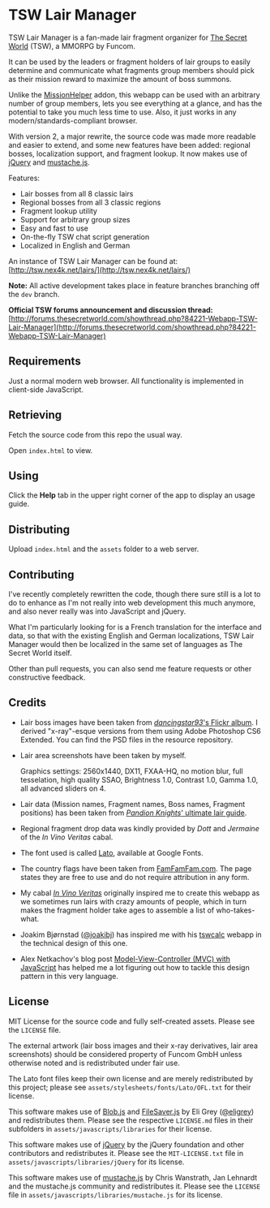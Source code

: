 TSW Lair Manager
================

TSW Lair Manager is a fan-made lair fragment organizer for [The Secret World](http://thesecretworld.com) (TSW), a MMORPG by Funcom.

It can be used by the leaders or fragment holders of lair groups to easily determine and communicate what fragments group members should pick as their mission reward to maximize the amount of boss summons.

Unlike the [MissionHelper](http://www.curse.com/tsw-mods/tsw/missionhelper) addon, this webapp can be used with an arbitrary number of group members, lets you see everything at a glance, and has the potential to take you much less time to use. Also, it just works in any modern/standards-compliant browser.

With version 2, a major rewrite, the source code was made more readable and easier to extend, and some new features have been added: regional bosses, localization support, and fragment lookup. It now makes use of [jQuery](http://jquery.com) and [mustache.js](http://mustache.github.io/).

Features:

* Lair bosses from all 8 classic lairs
* Regional bosses from all 3 classic regions
* Fragment lookup utility
* Support for arbitrary group sizes
* Easy and fast to use
* On-the-fly TSW chat script generation
* Localized in English and German

An instance of TSW Lair Manager can be found at: [http://tsw.nex4k.net/lairs/](http://tsw.nex4k.net/lairs/)

**Note:** All active development takes place in feature branches branching off the `dev` branch.

**Official TSW forums announcement and discussion thread:** [http://forums.thesecretworld.com/showthread.php?84221-Webapp-TSW-Lair-Manager](http://forums.thesecretworld.com/showthread.php?84221-Webapp-TSW-Lair-Manager)


Requirements
------------
Just a normal modern web browser. All functionality is implemented in client-side JavaScript.


Retrieving
----------
Fetch the source code from this repo the usual way.

Open `index.html` to view.


Using
-----
Click the **Help** tab in the upper right corner of the app to display an usage guide.


Distributing
------------
Upload `index.html` and the `assets` folder to a web server.


Contributing
------------
I've recently completely rewritten the code, though there sure still is a lot to do to enhance as I'm not really into web development this much anymore, and also never really was into JavaScript and jQuery.

What I'm particularly looking for is a French translation for the interface and data, so that with the existing English and German localizations, TSW Lair Manager would then be localized in the same set of languages as The Secret World itself.

Other than pull requests, you can also send me feature requests or other constructive feedback.


Credits
-------
-	Lair boss images have been taken from [*dancingstar93*'s Flickr album](https://www.flickr.com/photos/79764031@N03/sets/72157638380829154/).
	I derived "x-ray"-esque versions from them using Adobe Photoshop CS6 Extended. You can find the PSD files in the resource repository.

-	Lair area screenshots have been taken by myself.
	
	Graphics settings: 2560x1440, DX11, FXAA-HQ, no motion blur, full tesselation, high quality SSAO, Brightness 1.0, Contrast 1.0, Gamma 1.0, all advanced sliders on 4.

-	Lair data (Mission names, Fragment names, Boss names, Fragment positions) has been taken from [*Pandion Knights*' ultimate lair guide](http://forums.thesecretworld.com/showthread.php?t=77874).

-	Regional fragment drop data was kindly provided by *Dott* and *Jermaine* of the *In Vino Veritas* cabal.

-	The font used is called [Lato](https://www.google.com/fonts/specimen/Lato), available at Google Fonts.

-	The country flags have been taken from [FamFamFam.com](http://www.famfamfam.com/lab/icons/flags/). The page states they are free to use and do not require attribution in any form.

-	My cabal [*In Vino Veritas*](http://invinoveritas.corplaunch.com) originally inspired me to create this webapp as we sometimes run lairs with crazy amounts of people, which in turn makes the fragment holder take ages to assemble a list of who-takes-what.

-	Joakim Bjørnstad ([@joakibj](http://github.com/joakibj)) has inspired me with his [tswcalc](http://github.com/joakibj/tswcalc) webapp in the technical design of this one.

-	Alex Netkachov's blog post [Model-View-Controller (MVC) with JavaScript](https://alexatnet.com/articles/model-view-controller-mvc-javascript) has helped me a lot figuring out how to tackle this design pattern in this very language.


License
-------
MIT License for the source code and fully self-created assets. Please see the `LICENSE` file.

The external artwork (lair boss images and their x-ray derivatives, lair area screenshots) should be considered property of Funcom GmbH unless otherwise noted and is redistributed under fair use.

The Lato font files keep their own license and are merely redistributed by this project; please see `assets/stylesheets/fonts/Lato/OFL.txt` for their license.

This software makes use of [Blob.js](https://github.com/eligrey/Blob.js) and [FileSaver.js](https://github.com/eligrey/FileSaver.js) by Eli Grey ([@eligrey](https://github.com/eligrey)) and redistributes them. Please see the respective `LICENSE.md` files in their subfolders in `assets/javascripts/libraries` for their license.

This software makes use of [jQuery](https://github.com/jquery/jquery) by the jQuery foundation and other contributors and redistributes it. Please see the `MIT-LICENSE.txt` file in `assets/javascripts/libraries/jQuery` for its license.

This software makes use of [mustache.js](https://github.com/janl/mustache.js) by Chris Wanstrath, Jan Lehnardt and the mustache.js community and redistributes it. Please see the `LICENSE` file in `assets/javascripts/libraries/mustache.js` for its license.